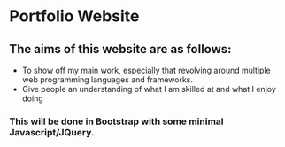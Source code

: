 # Portfolio Website

## The aims of this website are as follows:
- To show off my main work, especially that revolving around multiple web programming languages and frameworks.
- Give people an understanding of what I am skilled at and what I enjoy doing

### This will be done in Bootstrap with some minimal Javascript/JQuery.
